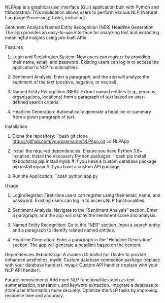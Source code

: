 NLPApp is a graphical user interface (GUI) application built with Python and ttkbootstrap. This application allows users to perform various NLP (Natural Language Processing) tasks, including:

Sentiment Analysis
Named Entity Recognition (NER)
Headline Generation
The app provides an easy-to-use interface for analyzing text and extracting meaningful insights using pre-built APIs.

Features
1. Login and Registration System:
New users can register by providing their name, email, and password.
Existing users can log in to access the application's NLP functionalities.

2. Sentiment Analysis:
Enter a paragraph, and the app will analyze the sentiment of the text (positive, negative, or neutral).

3. Named Entity Recognition (NER):
Extract named entities (e.g., persons, organizations, locations) from a paragraph of text based on user-defined search criteria.

4. Headline Generation:
Automatically generate a headline or summary from a given paragraph of text.

Installation
1. Clone the repository:
  ``bash
  git clone https://github.com/yourusername/NLPApp.git
  cd NLPApp
  
2. Install the required dependencies:
  Ensure you have Python 3.6+ installed.
  Install the necessary Python packages:
  ``bash
  pip install ttkbootstrap
  pip install mydb  # If you have a custom database package
  pip install myapi # If you have a custom API package
  
3. Run the Application:
  ``bash
  python app.py


Usage
1. Login/Register:
  First-time users can register using their email, name, and password.
  Existing users can log in to access NLP functionalities.

2. Sentiment Analysis:
  Navigate to the "Sentiment Analysis" section.
  Enter a paragraph, and the app will display the sentiment score and analysis.

3. Named Entity Recognition:
  Go to the "NER" section.
  Input a search entity and a paragraph to identify related named entities.

4. Headline Generation:
  Enter a paragraph in the "Headline Generation" section.
  The app will generate a headline based on the content.


Dependencies
  ttkbootstrap: A modern UI toolkit for Tkinter to provide enhanced aesthetics.
  mydb: Custom database connection package (replace with your database handler).
  myapi: Custom API handler (replace with your NLP API handler).


Future Improvements
  Add more NLP functionalities such as text summarization, translation, and keyword extraction.
  Integrate a database to store user information more securely.
  Optimize the NLP tasks by improving response time and accuracy.
